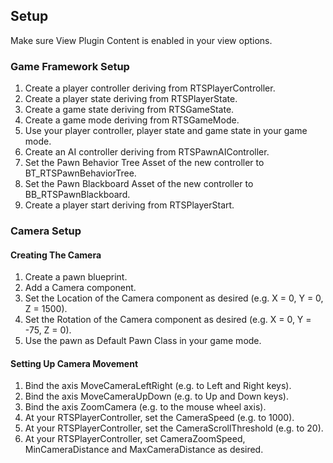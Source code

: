 ## Setup

Make sure View Plugin Content is enabled in your view options.

### Game Framework Setup

1. Create a player controller deriving from RTSPlayerController.
1. Create a player state deriving from RTSPlayerState.
1. Create a game state deriving from RTSGameState.
1. Create a game mode deriving from RTSGameMode.
1. Use your player controller, player state and game state in your game mode.
1. Create an AI controller deriving from RTSPawnAIController.
1. Set the Pawn Behavior Tree Asset of the new controller to BT_RTSPawnBehaviorTree.
1. Set the Pawn Blackboard Asset of the new controller to BB_RTSPawnBlackboard.
1. Create a player start deriving from RTSPlayerStart.

### Camera Setup

#### Creating The Camera

1. Create a pawn blueprint.
1. Add a Camera component.
1. Set the Location of the Camera component as desired (e.g. X = 0, Y = 0, Z = 1500).
1. Set the Rotation of the Camera component as desired (e.g. X = 0, Y = -75, Z = 0).
1. Use the pawn as Default Pawn Class in your game mode.

#### Setting Up Camera Movement

1. Bind the axis MoveCameraLeftRight (e.g. to Left and Right keys).
1. Bind the axis MoveCameraUpDown (e.g. to Up and Down keys).
1. Bind the axis ZoomCamera (e.g. to the mouse wheel axis).
1. At your RTSPlayerController, set the CameraSpeed (e.g. to 1000).
1. At your RTSPlayerController, set the CameraScrollThreshold (e.g. to 20).
1. At your RTSPlayerController, set CameraZoomSpeed, MinCameraDistance and MaxCameraDistance as desired.

